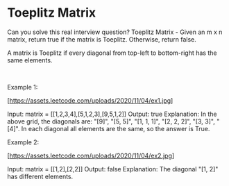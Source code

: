 # Toeplitz Matrix

Can you solve this real interview question? Toeplitz Matrix - Given an m x n matrix, return true if the matrix is Toeplitz. Otherwise, return false.

A matrix is Toeplitz if every diagonal from top-left to bottom-right has the same elements.

 

Example 1:

[https://assets.leetcode.com/uploads/2020/11/04/ex1.jpg]


Input: matrix = [[1,2,3,4],[5,1,2,3],[9,5,1,2]]
Output: true
Explanation:
In the above grid, the diagonals are:
"[9]", "[5, 5]", "[1, 1, 1]", "[2, 2, 2]", "[3, 3]", "[4]".
In each diagonal all elements are the same, so the answer is True.


Example 2:

[https://assets.leetcode.com/uploads/2020/11/04/ex2.jpg]


Input: matrix = [[1,2],[2,2]]
Output: false
Explanation:
The diagonal "[1, 2]" has different elements.